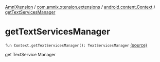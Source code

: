 [AmniXtension](../../index.md) / [com.amnix.xtension.extensions](../index.md) / [android.content.Context](index.md) / [getTextServicesManager](./get-text-services-manager.md)

# getTextServicesManager

`fun Context.getTextServicesManager(): TextServicesManager` [(source)](https://github.com/AmniX/AmniXTension/tree/master/AmniXtension/src/main/java/com/amnix/xtension/extensions/ContextExtension.kt#L705)

get TextService Manager

